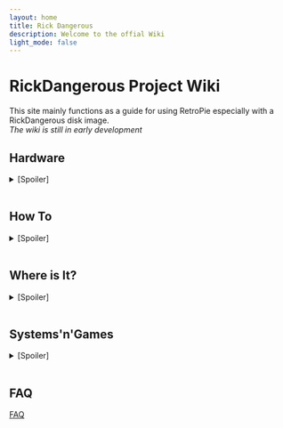```yaml
---
layout: home
title: Rick Dangerous
description: Welcome to the offial Wiki
light_mode: false
---
```


# RickDangerous Project Wiki

This site mainly functions as a guide for using RetroPie especially with a RickDangerous disk image.  
*The wiki is still in early development*

## Hardware
<details>
  <summary>[Spoiler]</summary>
</br>

  [RickDangerous' personal setup](/pages/hardware/ricks_setup.md)
  
  [Recommended Hardware](/pages/hardware/hardware.md)
</details></br>

## How To

<details>
  <summary>[Spoiler]</summary>

  ### Flashing a disk image

[How to flash a disk image](/pages/guides/flash.md)

### Connecting the RPi 4 to a display

[How to connect your RPi4 to a display](/pages/guides/display.md)

### Controller Configuration

[How to configure a controller in Emulation Station](/pages/guides/controller.md)

### Useful Linux Terminal commands

[How to Linux Terminal](/pages/guides/terminal.md)

### Runcommand Launch Menu

[How to mess with Runcommand](/pages/guides/runcommand.md)

### Multi Disc Games

[How to change game disc](/pages/guides/multi_disk_games.md)

### Emulation Station Hotkeys

[Hotkey Button and Hotkeys](/pages/guides/hotkeys.md)

### Swap A and B buttons

[How to swap A and B Button in Emulation Station](/pages/guides/swap_buttons.md)

### Adding new games

[How to add new games](/pages/guides/new_games.md)
</details></br>

## Where is It?
<details>
  <summary>[Spoiler]</summary>
</br>

  [Important files and their locations](/pages/locations.md)
</details></br>

## Systems'n'Games
<details>
  <summary>[Spoiler]</summary>

  ### Systems currently included in the RickDangerous Never Ending Edition

[Current Systems](/pages/systems/current.md)

### Future additions to the Never Ending Edition

[Future Additions](/pages/systems/future.md)

### Game genres present in the current Never Ending Edition

[Playable Genres](/pages/systems/genres.md)
</details></br>

## FAQ

[FAQ](/pages/FAQ.md)

